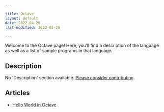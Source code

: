 ```yaml
---

title: Octave
layout: default
date: 2022-04-28
last-modified: 2022-05-26

---
```


Welcome to the Octave page! Here, you'll find a description of the language as well as a list of sample programs in that language.

## Description

No 'Description' section available. [Please consider contributing](https://github.com/TheRenegadeCoder/sample-programs-website).

## Articles

- [Hello World in Octave](https://sampleprograms.io/projects/hello-world/octave)